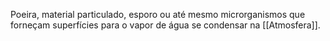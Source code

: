 Poeira, material particulado, esporo ou até mesmo microrganismos que forneçam superfícies para o vapor de água se condensar na [[Atmosfera]].